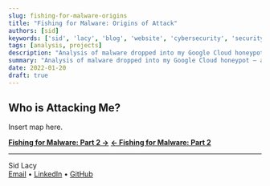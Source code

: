 ```yaml
---
slug: fishing-for-malware-origins
title: "Fishing for Malware: Origins of Attack"
authors: [sid]
keywords: ['sid', 'lacy', 'blog', 'website', 'cybersecurity', 'security', 'computer', 'honeypot', 'malware', 'tech', 'network']
tags: [analysis, projects]
description: "Analysis of malware dropped into my Google Cloud honeypot – adversaries"
summary: "Analysis of malware dropped into my Google Cloud honeypot — adversaries"
date: 2022-01-20
draft: true
---
```


## Who is Attacking Me?

Insert map here.

**[Fishing for Malware: Part 2 →](/docs/fishing-for-malware-1)**
**[← Fishing for Malware: Part 2](/docs/fishing-for-malware-3)**

---

Sid Lacy  
[Email](mailto:contact@swlacy.com?subject=Hello!) • [LinkedIn](https://www.linkedin.com/in/lacysw/) • [GitHub](https://github.com/lacysw)